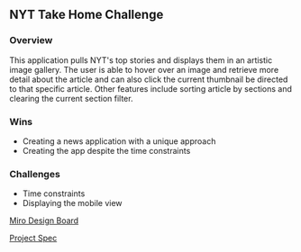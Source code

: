 ## NYT Take Home Challenge

### Overview
This application pulls NYT's top stories and displays them in an artistic image gallery. The user is able to hover over an image and retrieve more detail about the article and can also click the current thumbnail be directed to that specific article. Other features include sorting article by sections and clearing the current section filter. 

### Wins
- Creating a news application with a unique approach
- Creating the app despite the time constraints

### Challenges
- Time constraints
- Displaying the mobile view


[Miro Design Board](https://miro.com/app/board/o9J_ljxGISw=/)

[Project Spec](https://mod4.turing.edu/projects/take_home/take_home_fe)
